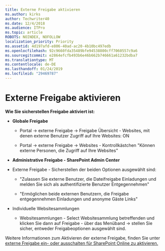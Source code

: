 ```yaml
---
title: Externe Freigabe aktivieren
ms.author: kirks
author: Techwriter40
ms.date: 12/4/2018
ms.audience: ITPro
ms.topic: article
ROBOTS: NOINDEX, NOFOLLOW
localization_priority: Priority
ms.assetid: 4d197afd-e806-40ad-ac20-4b10bc497edb
ms.openlocfilehash: 92c9660fda35489bfe94538800cff7060557c9a6
ms.sourcegitcommit: e2864efcfb493b6e46b662b746661a61232bdba7
ms.translationtype: MT
ms.contentlocale: de-DE
ms.lasthandoff: 01/24/2019
ms.locfileid: "29469787"
---
```

# <a name="enable-external-sharing"></a>Externe Freigabe aktivieren

 **Wie Sie sicherstellen Freigabe aktiviert ist:**
  
- **Globale Freigabe**
    
  - Portal -\> externe Freigabe -\> Freigabe Übersicht - Websites, mit denen externe Benutzer Zugriff auf Ihre Websites: ON
    
  - Portal -\> externe Freigabe -\> Websites - Kontrollkästchen "Können externe Personen, die Zugriff auf Ihre Websites"
    
- **Administrative Freigabe - SharePoint Admin Center**
    
- Externe Freigabe - Sicherstellen der beiden Optionen ausgewählt sind:
    
  - "Zulassen Sie externe Benutzer, die Dateifreigabe Einladungen und melden Sie sich als authentifizierte Benutzer Entgegennehmen"
    
  - "Ermöglichen beide externen Benutzern, die Freigabe entgegennehmen Einladungen und anonyme Gäste Links"
    
- Individuelle Websitesammlungen
    
  - Websitesammlungen - Select Websitesammlung betreffenden und klicken Sie dann auf Freigabe - über das Menüband -\> stellen Sie sicher, entweder Freigabeoptionen ausgewählt sind.
    
Weitere Informationen zum Aktivieren der externe Freigabe, finden Sie unter [externe Freigabe ein- oder ausschalten für SharePoint Online zu aktivieren.](https://go.microsoft.com/fwlink/?linkid=2047681&amp;clcid=0x409)
  

